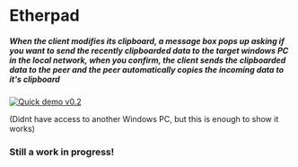 # Etherpad
##### When the client modifies its clipboard, a message box pops up asking if you want to send the recently clipboarded data to the target windows PC in the local network, when you confirm, the client sends the clipboarded data to the peer and the peer automatically copies the incoming data to it's clipboard

[![Quick demo v0.2](https://j.gifs.com/lYOqQ1.gif)](https://www.youtube.com/watch?v=jRkF88KFc70)

(Didnt have access to another Windows PC, but this is enough to show it works)

### Still a work in progress!
